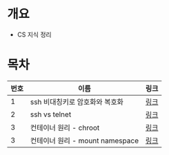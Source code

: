 # 개요
* CS 지식 정리

# 목차
| 번호 | 이름 | 링크 |
| ---- | ---- | ---- |
| 1 | ssh 비대칭키로 암호화와 복호화 | [링크](./encryption_and_decryption/) |
| 2 | ssh vs telnet | [링크](./ssh_vs_telnet/) |
| 3 | 컨테이너 원리 - chroot | [링크](./linux_namespace/chroot/) |
| 3 | 컨테이너 원리 - mount namespace | [링크](./linux_namespace/mount_namespace/) |
